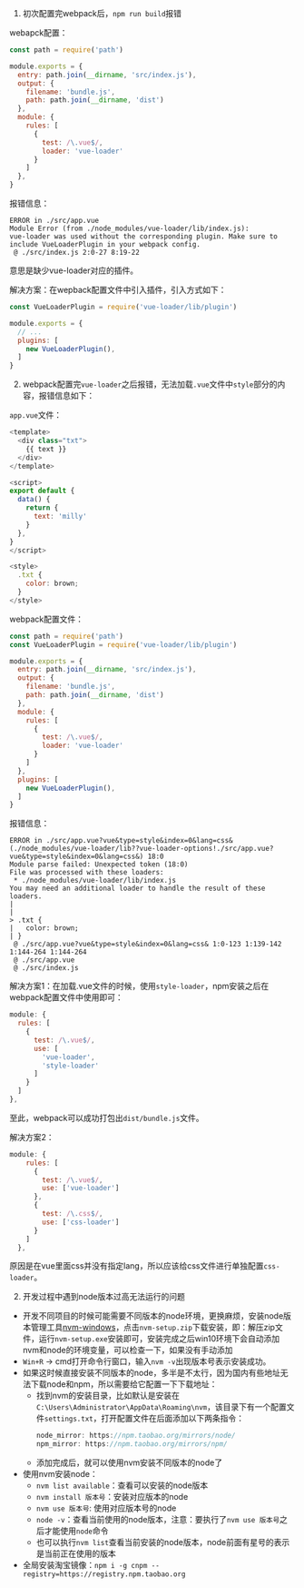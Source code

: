 1. 初次配置完webpack后，`npm run build`报错

webapck配置：
```javascript
const path = require('path')

module.exports = {
  entry: path.join(__dirname, 'src/index.js'),
  output: {
    filename: 'bundle.js',
    path: path.join(__dirname, 'dist')
  },
  module: {
    rules: [
      {
        test: /\.vue$/,
        loader: 'vue-loader'
      }
    ]
  },
}
```

报错信息：
```
ERROR in ./src/app.vue
Module Error (from ./node_modules/vue-loader/lib/index.js):
vue-loader was used without the corresponding plugin. Make sure to include VueLoaderPlugin in your webpack config.
 @ ./src/index.js 2:0-27 8:19-22
```
意思是缺少vue-loader对应的插件。

解决方案：在wepback配置文件中引入插件，引入方式如下：
```javascript
const VueLoaderPlugin = require('vue-loader/lib/plugin')

module.exports = {
  // ...
  plugins: [
    new VueLoaderPlugin(),
  ]
}
```


2. webpack配置完`vue-loader`之后报错，无法加载`.vue`文件中`style`部分的内容，报错信息如下：

`app.vue`文件：
```javascript
<template>
  <div class="txt">
    {{ text }}
  </div>
</template>

<script>
export default {
  data() {
    return {
      text: 'milly'
    }
  },
}
</script>

<style>
  .txt {
    color: brown;
  } 
</style>
```

webpack配置文件：
```javascript
const path = require('path')
const VueLoaderPlugin = require('vue-loader/lib/plugin')

module.exports = {
  entry: path.join(__dirname, 'src/index.js'),
  output: {
    filename: 'bundle.js',
    path: path.join(__dirname, 'dist')
  },
  module: {
    rules: [
      {
        test: /\.vue$/,
        loader: 'vue-loader'
      }
    ]
  },
  plugins: [
    new VueLoaderPlugin(),
  ]
}
```

报错信息：
```
ERROR in ./src/app.vue?vue&type=style&index=0&lang=css& (./node_modules/vue-loader/lib??vue-loader-options!./src/app.vue?vue&type=style&index=0&lang=css&) 18:0
Module parse failed: Unexpected token (18:0)
File was processed with these loaders:
 * ./node_modules/vue-loader/lib/index.js
You may need an additional loader to handle the result of these loaders.
|
|
> .txt {
|   color: brown;
| }
 @ ./src/app.vue?vue&type=style&index=0&lang=css& 1:0-123 1:139-142 1:144-264 1:144-264
 @ ./src/app.vue
 @ ./src/index.js
```

解决方案1：在加载.vue文件的时候，使用`style-loader`，npm安装之后在webpack配置文件中使用即可：
```javascript
module: {
  rules: [
    {
      test: /\.vue$/,
      use: [
        'vue-loader',
        'style-loader'
      ]
    }
  ]
},
```
至此，webpack可以成功打包出`dist/bundle.js`文件。


解决方案2：
```javascript
module: {
    rules: [
      {
        test: /\.vue$/,
        use: ['vue-loader']
      },
      {
        test: /\.css$/,
        use: ['css-loader']
      }
    ]
  },
```
原因是在vue里面css并没有指定lang，所以应该给css文件进行单独配置`css-loader`。

2. 开发过程中遇到node版本过高无法运行的问题

- 开发不同项目的时候可能需要不同版本的node环境，更换麻烦，安装node版本管理工具[nvm-windows](https://github.com/coreybutler/nvm-windows/releases)，点击`nvm-setup.zip`下载安装，即：解压zip文件，运行`nvm-setup.exe`安装即可，安装完成之后win10环境下会自动添加nvm和node的环境变量，可以检查一下，如果没有手动添加
- `Win+R` -> cmd打开命令行窗口，输入`nvm -v`出现版本号表示安装成功。
- 如果这时候直接安装不同版本的node，多半是不太行，因为国内有些地址无法下载node和npm，所以需要给它配置一下下载地址：
  - 找到nvm的安装目录，比如默认是安装在`C:\Users\Administrator\AppData\Roaming\nvm`，该目录下有一个配置文件`settings.txt`，打开配置文件在后面添加以下两条指令：
    ```javascript
    node_mirror: https://npm.taobao.org/mirrors/node/
    npm_mirror: https://npm.taobao.org/mirrors/npm/
    ```
  - 添加完成后，就可以使用nvm安装不同版本的node了
- 使用nvm安装node：
  - `nvm list available`：查看可以安装的node版本
  - `nvm install 版本号`：安装对应版本的node
  - `nvm use 版本号`: 使用对应版本号的node
  - `node -v`：查看当前使用的node版本，注意：要执行了`nvm use 版本号`之后才能使用`node`命令
  - 也可以执行`nvm list`查看当前安装的node版本，node前面有星号的表示是当前正在使用的版本
- 全局安装淘宝镜像：`npm i -g cnpm --registry=https://registry.npm.taobao.org`


